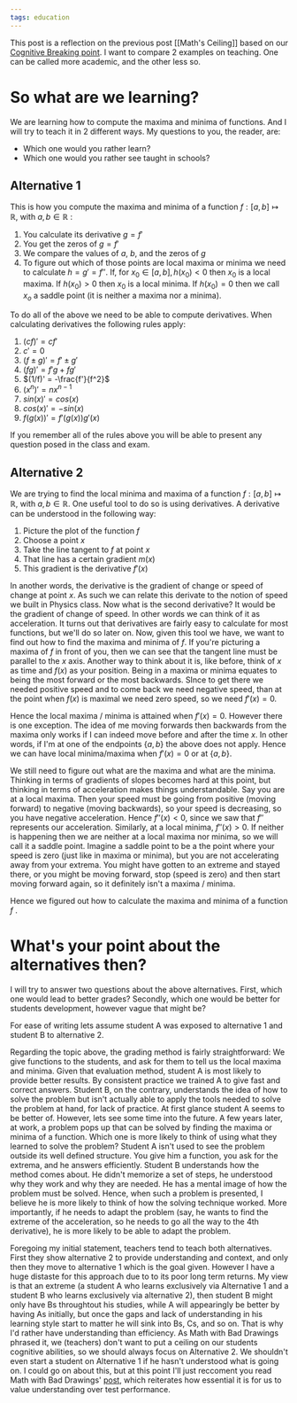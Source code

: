 ```yaml
---
tags: education
---
```


This post is a reflection on the previous post [[Math's Ceiling]] based on our [Cognitive Breaking point](https://mathwithbaddrawings.com/2015/04/08/the-math-ceiling-wheres-your-cognitive-breaking-point/). I want to compare 2 examples on teaching. One can be called more academic, and the other less so.

# So what are we learning?

We are learning how to compute the maxima and minima of functions. And I will try to teach it in 2 different ways. My questions to you, the reader, are:

- Which one would you rather learn?
- Which one would you rather see taught in schools?

## Alternative 1

This is how you compute the maxima and minima of a function $f:[a,b] \mapsto \mathbb{R}$, with $a,b \in \mathbb{R}$ :

1. You calculate its derivative $g = f'$
2. You get the zeros of $g = f'$
3. We compare the values of $a$, $b$, and the zeros of $g$
4. To figure out which of those points are local maxima or minima we need to calculate $h = g' = f''$. If, for $x_0 \in [a,b], h(x_0)<0$ then $x_0$ is a local maxima. If $h(x_0)>0$ then $x_0$ is a local minima. If $h(x_0) = 0$ then we call $x_o$ a saddle point (it is neither a maxima nor a minima).

To do all of the above we need to be able to compute derivatives. When calculating derivatives the following rules apply:

1. $(cf)' = cf'$
2. $c' = 0$
3. $(f \pm g)' = f' \pm g'$
4. $(fg)' = f'g + fg'$
5. $(1/f)' = -\frac{f'}{f^2}$
6. $(x^n)' = nx^{n-1}$
7. $sin(x)' = cos(x)$
8. $cos(x)' = -sin(x)$
9. $f(g(x))' = f'(g(x))g'(x)$

If you remember all of the rules above you will be able to present any question posed in the class and exam.

## Alternative 2

We are trying to find the local minima and maxima of a function $f:[a,b] \mapsto \mathbb{R}$, with $a,b \in \mathbb{R}$. One useful tool to do so is using derivatives. A derivative can be understood in the following way:

1. Picture the plot of the function $f$
2. Choose a point $x$
3. Take the line tangent to $f$ at point $x$
4. That line has a certain gradient $m(x)$
5. This gradient is the derivative $f'(x)$

In another words, the derivative is the gradient of change or speed of change at point $x$. As such we can relate this derivate to the notion of speed we built in Physics class. Now what is the second derivative? It would be the gradient of change of speed. In other words we can think of it as acceleration. It turns out that derivatives are fairly easy to calculate for most functions, but we'll do so later on. Now, given this tool we have, we want to find out how to find the maxima and minima of $f$. If you're picturing a maxima of $f$ in front of you, then we can see that the tangent line must be parallel to the $x$ axis. Another way to think about it is, like before, think of $x$ as time and $f(x)$ as your position. Being in a maxima or minima equates to being the most forward or the most backwards. SInce to get there we needed positive speed and to come back we need negative speed, than at the point when $f(x)$ is maximal we need zero speed, so we need $f'(x) = 0$.

Hence the local maxima / minima is attained when $f'(x) = 0$. However there is one exception. The idea of me moving forwards then backwards from the maxima only works if I can indeed move before and after the time $x$. In other words, if I'm at one of the endpoints $\{ a,b \}$ the above does not apply. Hence we can have local minima/maxima when $f'(x) = 0$ or at $\{ a,b \}$.

We still need to figure out what are the maxima and what are the minima. Thinking in terms of gradients of slopes becomes hard at this point, but thinking in terms of acceleration makes things understandable. Say you are at a local maxima. Then your speed must be going from positive (moving forward) to negative (moving backwards), so your speed is decreasing, so you have negative acceleration. Hence $f''(x) < 0$, since we saw that $f''$ represents our acceleration. Similarly, at a local minima, $f''(x) > 0$. If neither is happening then we are neither at a local maxima nor minima, so we will call it a saddle point. Imagine a saddle point to be a the point where your speed is zero (just like in maxima or minima), but you are not accelerating away from your extrema. You might have gotten to an extreme and stayed there, or you might be moving forward, stop (speed is zero) and then start moving forward again, so it definitely isn't a maxima / minima.

Hence we figured out how to calculate the maxima and minima of a function $f$ .

# What's your point about the alternatives then?

I will try to answer two questions about the above alternatives. First, which one would lead to better grades? Secondly, which one would be better for students development, however vague that might be?

For ease of writing lets assume student A was exposed to alternative 1 and student B to alternative 2.

Regarding the topic above, the grading method is fairly straightforward: We give functions to the students, and ask for them to tell us the local maxima and minima. Given that evaluation method, student A is most likely to provide better results. By consistent practice we trained A to give fast and correct answers. Student B, on the contrary, understands the idea of how to solve the problem but isn't actually able to apply the tools needed to solve the problem at hand, for lack of practice. At first glance student A seems to be better of. However, lets see some time into the future. A few years later, at work, a problem pops up that can be solved by finding the maxima or minima of a function. Which one is more likely to think of using what they learned to solve the problem? Student A isn't used to see the problem outside its well defined structure. You give him a function, you ask for the extrema, and he answers efficiently. Student B understands how the method comes about. He didn't memorize a set of steps, he understood why they work and why they are needed. He has a mental image of how the problem must be solved. Hence, when such a problem is presented, I believe he is more likely to think of how the solving technique worked. More importantly, if he needs to adapt the problem (say, he wants to find the extreme of the acceleration, so he needs to go all the way to the 4th derivative), he is more likely to be able to adapt the problem.

Foregoing my initial statement, teachers tend to teach both alternatives. First they show alternative 2 to provide understanding and context, and only then they move to alternative 1 which is the goal given. However I have a huge distaste for this approach due to to its poor long term returns. My view is that an extreme (a student A who learns exclusively via Alternative 1 and a student B who learns exclusively via alternative 2), then student B might only have Bs throughtout his studies, while A will appearingly be better by having As initially, but once the gaps and lack of understanding in his learning style start to matter he will sink into Bs, Cs, and so on. That is why I'd rather have understanding than efficiency. As Math with Bad Drawings phrased it, we (teachers) don't want to put a ceiling on our students cognitive abilities, so we should always focus on Alternative 2. We shouldn't even start a student on Alternative 1 if he hasn't understood what is going on. I could go on about this, but at this point I'll just reccoment you read Math with Bad Drawings' [post](https://mathwithbaddrawings.com/2015/04/08/the-math-ceiling-wheres-your-cognitive-breaking-point/), which reiterates how essential it is for us to value understanding over test performance.
